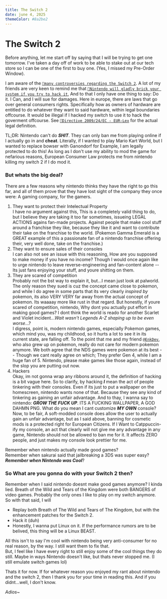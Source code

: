 ```yaml
---
title: The Switch 2
date: june 4, 2025
themeColor: #8a2be2
---
```


# The Switch 2
 
Before anything, let me start off by saying that I will be trying to get one tomorrow. I've taken a day off of work to be able to stake out at our tech store so I can be one of the first to buy one. (Yes, I missed my Pre-Order Window).

I am aware of the [`🔗many controversies regarding the Switch 2`](https://www.reddit.com/r/OutOfTheLoop/comments/1k518dn/comment/moefv5p/?utm_source=share&utm_medium=web3x&utm_name=web3xcss&utm_term=1&utm_content=share_button). A lot of my friends are very keen to remind me that [`🔗Nintendo will gladly brick your system if you try to hack it`](https://www.themirror.com/tech/gaming/nintendo-brick-your-switch-2-1148906), And to that I only have one thing to say: Do it. I Can, and I will sue for damages. Here in europe, there are laws that go over general consumers rights. Specifically how as owners of hardware are entitled to do whatever they want to said hardware, within legal boundaries offcourse. It would be illegal if I hacked my switch to use it to hack the goverment offcourse. See [`🔗Directive 2009/24/EC - EUR-Lex`](https://eur-lex.europa.eu/eli/dir/2009/24/oj/eng) for the actual legal definition.

TL;DR: Nintendo can't do ***SHIT***. They can only ban me from playing online if I actually go in and **cheat**. Literally, if I wanted to play Mario Kart World, but I wanted to replace bowser with Ganondorf for Example, I am legally protected to do this! As long as I don't use my ability to mod the game for nefarious reasons, European Consumer Law protects me from nintendo killing my switch 2 if I do mod it.


### But whats the big deal?
There are a few reasons why nintendo thinks they have the right to go this far, and all of them prove that they have lost sight of the company they once were: A gaming company, for the gamers.

1. They want to protect their Intelectual Property</br>
I have no argument against this, This is a completely valid thing to do, but I believe they are taking it too far sometimes, issueing LEGAL ACTIONS agains fan-made projects. Against people that make cool stuff around a franchise they like, because they like it and want to contribute their take on the franchise to the world. (Pokemon Gamma Emerald is a GREAT example of this a passionate fan of a nintendo franchise offering their, very well done, take on the franchise.)
2. They want to ensure sales of their consoles</br>
I can also not see an issue with this reasoning, How are you supposed to make money if you have no income? Though I would once again like to urge nintendo to leave reverse-engineering and fan-content alone -- Its just fans enjoying your stuff, and youre shitting on them.
3. They are scared of competition</br>
Probably not the bst way to explain it, but...I mean just look at palworld. The only reason they sued is cuz the concept came close to pokemon, and while I do agree in some parts that its very clearly *inspired by* pokemon, its also VERY VERY far away from the actual concept of pokemon. Its waaaay more like rust in that regard. But honestly, if youre scared of competition, nintendo, Why dont you actually put effort in making good games? I dont think the world is reado for another Scarlet and Violet incident...*Wait wasn't Legends A-Z shaping up to be even worse*...?</br>
I digress, point is, modern nintendo games, especially Pokemon games, which mind you, was my childhood, so it hurts a lot to see it in its current state, are falling off. To the point that me and my friend [`@EnkDev`](https://enkdev.xyz), who also grew up on pokemon, really do not care for modern pokemon anymore. We both agree that the NDS games were pokemon at its best -- Though we cant really agree on which; They prefer Gen 4, while I am a huge fan of 5. Nintendo, please make games like those again, instead of the slop you are putting out now.
4. Hackers</br>
Okay, im not gonna wrap any ribbons around it, the definition of hacking is a bit vague here. So to clarify, by hacking ***I*** mean the act of people tinkering with their consoles. Even if its just to put a wallpaper on the homescreen, nintendo wants none of that. Because they see any kind of tinkering as gaining an unfair advantage. And to thay, I wanna say to nintendo: ***GROW THE FUCK UP***. ITS A FUCKING WALLPAPER, A GOD DAHMN PNG. What do you mean I cant customize ***MY OWN*** console? Now, to be fair, A soft-modded console does allow the user to actually gain an unfair advantage, but as I said above, banning for cosmetic mods is a protected right for European Citizens. If I Want to Catppuccin-ify my console, an act that clearly will not give me any advantage in any game, Nintendo should not be allowed to ban me for it. It affects ZERO people, and just makes my console look prettier for me.

Remember when nintendo actually made good games?</br>
Remember when sakurai said that jailbreaking a 3DS was super easy?</br>
***Remember when Nintendo was Cool***?

### So What are you gonna do with your Switch 2 then?

Remember when I said nintendo doesnt make good games anymore? I kinda lied. Breath of the Wild and Tears of the Kingdom were both BANGERS of video games. Probably the only ones I like to play on my switch anymore. So with that said, I will
- Replay both Breath of The Wild and Tears of The Kingdom, but with the enhancement patches for the Switch 2.
- Hack it (duh)
- Honestly, I wanna put Linux on it. If the performance rumors are to be belived, this thing will be a Linux BEAST.


All this isn't to say I'm cool with nintendo being very anti-consumer for no real reason, by the way. I still want them to fix that.<br>
But, I feel like I have every right to still enjoy some of the cool things they do still. Maybe in ways Nintendo doesn't like, but thats never stopped me. (I still emulate switch games lol)


Thats it for now. If for whatever reason you enjoyed my rant about nintendo and the switch 2, then I thank you for your time in reading this. And if you didnt...well, I don't know. 

*Adios*~